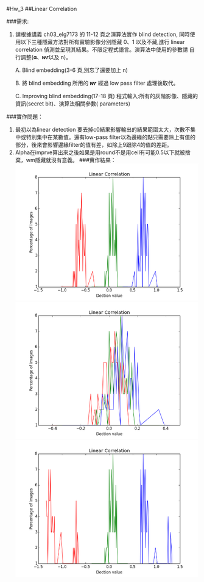#Hw_3
##Linear Correlation 

###需求:  
1. 請根據講義 ch03_elg7173 的 11-12 頁之演算法實作 blind detection, 同時使用以下三種隱藏方法對所有實驗影像分別隱藏 0、1 以及不藏,進行 linear correlation 偵測並呈現其結果。不限定程式語言。演算法中使用的參數請 自行調整(𝛂、𝒘𝒓以及 n)。
	
	A. Blind embedding(3-6 頁,別忘了還要加上 n)
	
	B. 將 blind embedding 所用的 𝒘𝒓 經過 low pass filter 處理後取代。

	C. Improving blind embedding(17-18 頁)
程式輸入:所有的灰階影像、隱藏的資訊(secret bit)、演算法相關參數( parameters)

###實作問題：
1. 	最初以為linear detection 要去掉c0結果影響輸出的結果範圍太大，次數不集中或特別集中在某數值。還有low-pass filter以為邊緣的點只需要除上有值的部分，後來會影響邊緣filter的值有差，如除上9跟除4的值的差距。
2. Alpha在imprve算出來之後如果是用round不是用ceil有可能0.5以下就被捨棄，wm隱藏就沒有意義。
###實作結果：
![Normal result](./nm.png)
![lowerpass result](./lowpass.png)
![Improve result](./impv.png)